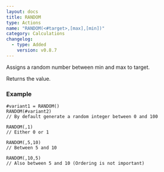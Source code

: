 ```yaml
---
layout: docs
title: RANDOM
type: Actions
name: "RANDOM(<#target>,[max],[min])"
category: Calculations
changelog:
  - type: Added
    version: v0.8.7
---
```

Assigns a random number between min and max to target.

Returns the value.

### Example
```
#variant1 = RANDOM()
RANDOM(#variant2)
// By default generate a random integer between 0 and 100

RANDOM(,1)
// Either 0 or 1

RANDOM(,5,10)
// Between 5 and 10

RANDOM(,10,5)
// Also between 5 and 10 (Ordering is not important)
```
